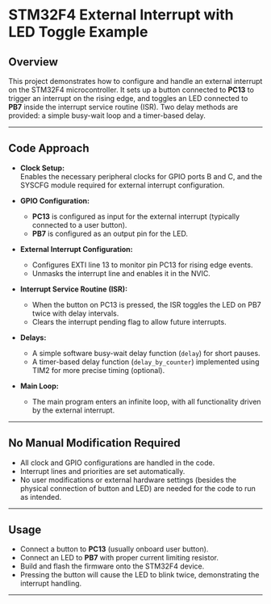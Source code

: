 # STM32F4 External Interrupt with LED Toggle Example

## Overview

This project demonstrates how to configure and handle an external interrupt on the STM32F4 microcontroller. It sets up a button connected to **PC13** to trigger an interrupt on the rising edge, and toggles an LED connected to **PB7** inside the interrupt service routine (ISR). Two delay methods are provided: a simple busy-wait loop and a timer-based delay.

---

## Code Approach

- **Clock Setup:**  
  Enables the necessary peripheral clocks for GPIO ports B and C, and the SYSCFG module required for external interrupt configuration.

- **GPIO Configuration:**  
  - **PC13** is configured as input for the external interrupt (typically connected to a user button).  
  - **PB7** is configured as an output pin for the LED.

- **External Interrupt Configuration:**  
  - Configures EXTI line 13 to monitor pin PC13 for rising edge events.  
  - Unmasks the interrupt line and enables it in the NVIC.

- **Interrupt Service Routine (ISR):**  
  - When the button on PC13 is pressed, the ISR toggles the LED on PB7 twice with delay intervals.  
  - Clears the interrupt pending flag to allow future interrupts.

- **Delays:**  
  - A simple software busy-wait delay function (`delay`) for short pauses.  
  - A timer-based delay function (`delay_by_counter`) implemented using TIM2 for more precise timing (optional).

- **Main Loop:**  
  - The main program enters an infinite loop, with all functionality driven by the external interrupt.

---

## No Manual Modification Required

- All clock and GPIO configurations are handled in the code.  
- Interrupt lines and priorities are set automatically.  
- No user modifications or external hardware settings (besides the physical connection of button and LED) are needed for the code to run as intended.

---

## Usage

- Connect a button to **PC13** (usually onboard user button).  
- Connect an LED to **PB7** with proper current limiting resistor.  
- Build and flash the firmware onto the STM32F4 device.  
- Pressing the button will cause the LED to blink twice, demonstrating the interrupt handling.

---

